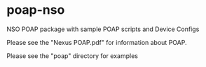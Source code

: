 # poap-nso
NSO POAP package with sample POAP scripts and Device Configs

Please see the "Nexus POAP.pdf" for information about POAP.

Please see the "poap" directory for examples
